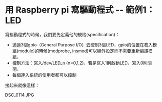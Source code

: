# 用 Raspberry pi 寫驅動程式 -- 範例1：LED

寫驅動程式的時候，我們要先定義他的規格(specification)：

- 透過3個gpio（General Purpose I/O）去控制3個LED，gpio的位置在載入模組(module)的時候(modprobe, insmod)可以額外設定而不需要重新編譯模組。
- 控制方法：寫入/dev/LED_n (n=0,1,2)，若是寫入1則啟動LED，寫入0則關閉。
- 每個連入系統的使用者都可以控制

接起來就像這樣：


DSC_0114.JPG